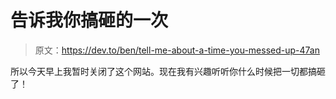 # 告诉我你搞砸的一次

> 原文：<https://dev.to/ben/tell-me-about-a-time-you-messed-up-47an>

所以今天早上我暂时关闭了这个网站。现在我有兴趣听听你什么时候把一切都搞砸了！